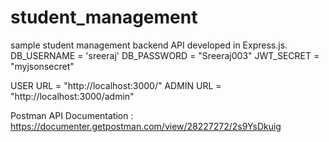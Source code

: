 # student_management
sample student management backend API developed in Express.js.
DB_USERNAME = 'sreeraj'
DB_PASSWORD = "Sreeraj003"
JWT_SECRET = "myjsonsecret"

USER URL = "http://localhost:3000/"
ADMIN URL = "http://localhost:3000/admin"

Postman API Documentation : https://documenter.getpostman.com/view/28227272/2s9YsDkuig
